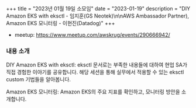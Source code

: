 +++
title = "2023년 01월 19일 소모임"
date = "2023-01-19"
description = "DIY Amazon EKS with eksctl - 임지훈(GS Neotek)\n\nAWS Ambassador Partner), Amazon EKS 모니터링 - 이현진(Datadog)"
+++

<div style="text-align:center">
</div>

- meetup: https://www.meetup.com/awskrug/events/290666942/

### 내용 소개
DIY Amazon EKS with eksctl: eksctl 문서로는 부족한 내용들에 대하여 현업 SA가 직접 경험한 이야기를 공유합니다. 해당 세션을 통해 실무에서 적용할 수 있는 eksctl custom 기법들을 알아봅니다.

Amazon EKS 모니터링: Amazon EKS의 주요 지표를 확인하고, 모니터링 방안을 소개합니다.